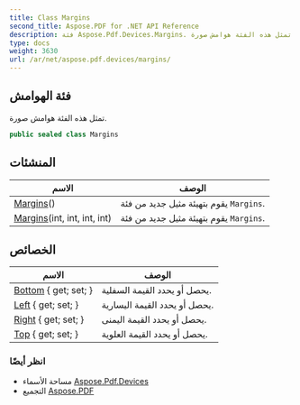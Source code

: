```yaml
---
title: Class Margins
second_title: Aspose.PDF for .NET API Reference
description: فئة Aspose.Pdf.Devices.Margins. تمثل هذه الفئة هوامش صورة
type: docs
weight: 3630
url: /ar/net/aspose.pdf.devices/margins/
---
```

## فئة الهوامش

تمثل هذه الفئة هوامش صورة.

```csharp
public sealed class Margins
```

## المنشئات

| الاسم | الوصف |
| --- | --- |
| [Margins](margins/#constructor)() | يقوم بتهيئة مثيل جديد من فئة `Margins`. |
| [Margins](margins/#constructor_1)(int, int, int, int) | يقوم بتهيئة مثيل جديد من فئة `Margins`. |

## الخصائص

| الاسم | الوصف |
| --- | --- |
| [Bottom](../../aspose.pdf.devices/margins/bottom/) { get; set; } | يحصل أو يحدد القيمة السفلية. |
| [Left](../../aspose.pdf.devices/margins/left/) { get; set; } | يحصل أو يحدد القيمة اليسارية. |
| [Right](../../aspose.pdf.devices/margins/right/) { get; set; } | يحصل أو يحدد القيمة اليمنى. |
| [Top](../../aspose.pdf.devices/margins/top/) { get; set; } | يحصل أو يحدد القيمة العلوية. |

### انظر أيضًا

* مساحة الأسماء [Aspose.Pdf.Devices](../../aspose.pdf.devices/)
* التجميع [Aspose.PDF](../../)